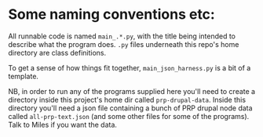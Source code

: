 # Some naming conventions etc:

All runnable code is named `main_.*.py`, with the title being intended
to describe what the program does.  `.py` files underneath this repo's
home directory are class definitions.

To get a sense of how things fit together, `main_json_harness.py`
is a bit of a template.

NB, in order to run any of the programs supplied here you'll need to
create a directory inside this project's home dir called `prp-drupal-data`.  Inside
this directory you'll need a json file containing a bunch of PRP drupal
node data called `all-prp-text.json` (and some other files for some of
the programs).  Talk to Miles if you want the data.
